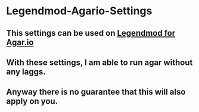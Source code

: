 # Legendmod-Agario-Settings
## This settings can be used on [Legendmod for Agar.io](https://legendmod.joomla.com/en/)
## With these settings, I am able to run agar without any laggs. 
## Anyway there is no guarantee that this will also apply on you.
